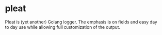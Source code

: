 # pleat
Pleat is (yet another) Golang logger. The emphasis is on fields and easy day to day use while allowing full customization of the output.
